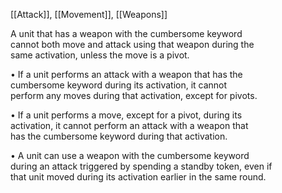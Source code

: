 [[Attack]], [[Movement]], [[Weapons]]

A unit that has a weapon with the cumbersome keyword  
cannot both move and attack using that weapon during the  
same activation, unless the move is a pivot.  

• If a unit performs an attack with a weapon that has the  
cumbersome keyword during its activation, it cannot  
perform any moves during that activation, except for pivots. 

• If a unit performs a move, except for a pivot, during its  
activation, it cannot perform an attack with a weapon that  
has the cumbersome keyword during that activation.  

• A unit can use a weapon with the cumbersome keyword  
during an attack triggered by spending a standby token, even if  
that unit moved during its activation earlier in the same round.